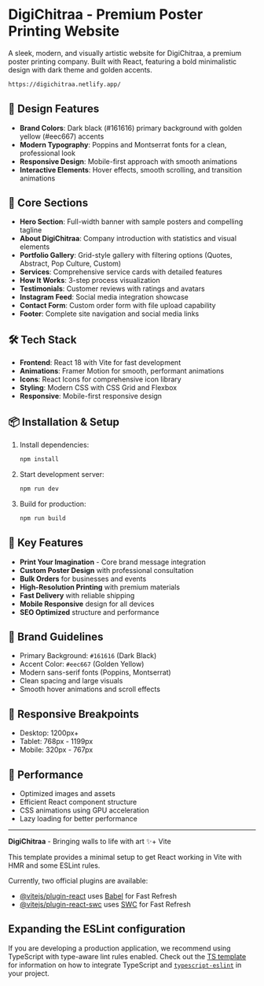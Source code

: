 # DigiChitraa - Premium Poster Printing Website

A sleek, modern, and visually artistic website for DigiChitraa, a premium poster printing company. Built with React, featuring a bold minimalistic design with dark theme and golden accents.

```bash
https://digichitraa.netlify.app/
```

## 🎨 Design Features

- **Brand Colors**: Dark black (#161616) primary background with golden yellow (#eec667) accents
- **Modern Typography**: Poppins and Montserrat fonts for a clean, professional look
- **Responsive Design**: Mobile-first approach with smooth animations
- **Interactive Elements**: Hover effects, smooth scrolling, and transition animations

## 🚀 Core Sections

- **Hero Section**: Full-width banner with sample posters and compelling tagline
- **About DigiChitraa**: Company introduction with statistics and visual elements
- **Portfolio Gallery**: Grid-style gallery with filtering options (Quotes, Abstract, Pop Culture, Custom)
- **Services**: Comprehensive service cards with detailed features
- **How It Works**: 3-step process visualization
- **Testimonials**: Customer reviews with ratings and avatars
- **Instagram Feed**: Social media integration showcase
- **Contact Form**: Custom order form with file upload capability
- **Footer**: Complete site navigation and social media links

## 🛠 Tech Stack

- **Frontend**: React 18 with Vite for fast development
- **Animations**: Framer Motion for smooth, performant animations
- **Icons**: React Icons for comprehensive icon library
- **Styling**: Modern CSS with CSS Grid and Flexbox
- **Responsive**: Mobile-first responsive design

## 📦 Installation & Setup

1. Install dependencies:
   ```bash
   npm install
   ```

2. Start development server:
   ```bash
   npm run dev
   ```

3. Build for production:
   ```bash
   npm run build
   ```

## 🎯 Key Features

- **Print Your Imagination** - Core brand message integration
- **Custom Poster Design** with professional consultation
- **Bulk Orders** for businesses and events
- **High-Resolution Printing** with premium materials
- **Fast Delivery** with reliable shipping
- **Mobile Responsive** design for all devices
- **SEO Optimized** structure and performance

## 🎨 Brand Guidelines

- Primary Background: `#161616` (Dark Black)
- Accent Color: `#eec667` (Golden Yellow)
- Modern sans-serif fonts (Poppins, Montserrat)
- Clean spacing and large visuals
- Smooth hover animations and scroll effects

## 📱 Responsive Breakpoints

- Desktop: 1200px+
- Tablet: 768px - 1199px
- Mobile: 320px - 767px

## 🚀 Performance

- Optimized images and assets
- Efficient React component structure
- CSS animations using GPU acceleration
- Lazy loading for better performance

---

**DigiChitraa** - Bringing walls to life with art ✨+ Vite

This template provides a minimal setup to get React working in Vite with HMR and some ESLint rules.

Currently, two official plugins are available:

- [@vitejs/plugin-react](https://github.com/vitejs/vite-plugin-react/blob/main/packages/plugin-react) uses [Babel](https://babeljs.io/) for Fast Refresh
- [@vitejs/plugin-react-swc](https://github.com/vitejs/vite-plugin-react/blob/main/packages/plugin-react-swc) uses [SWC](https://swc.rs/) for Fast Refresh

## Expanding the ESLint configuration

If you are developing a production application, we recommend using TypeScript with type-aware lint rules enabled. Check out the [TS template](https://github.com/vitejs/vite/tree/main/packages/create-vite/template-react-ts) for information on how to integrate TypeScript and [`typescript-eslint`](https://typescript-eslint.io) in your project.
